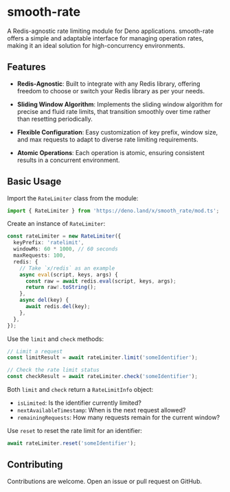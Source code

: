 # smooth-rate

A Redis-agnostic rate limiting module for Deno applications. smooth-rate offers a simple and adaptable interface for managing operation rates, making it an ideal solution for high-concurrency environments.

## Features

- **Redis-Agnostic**: Built to integrate with any Redis library, offering freedom to choose or switch your Redis library as per your needs.
  
- **Sliding Window Algorithm**: Implements the sliding window algorithm for precise and fluid rate limits, that transition smoothly over time rather than resetting periodically.

- **Flexible Configuration**: Easy customization of key prefix, window size, and max requests to adapt to diverse rate limiting requirements.

- **Atomic Operations**: Each operation is atomic, ensuring consistent results in a concurrent environment.

## Basic Usage

Import the `RateLimiter` class from the module:

```typescript
import { RateLimiter } from 'https://deno.land/x/smooth_rate/mod.ts';
```

Create an instance of `RateLimiter`:

```typescript
const rateLimiter = new RateLimiter({
  keyPrefix: 'ratelimit',
  windowMs: 60 * 1000, // 60 seconds
  maxRequests: 100,
  redis: {
    // Take `x/redis` as an example
    async eval(script, keys, args) {
      const raw = await redis.eval(script, keys, args);
      return raw!.toString();
    },
    async del(key) {
      await redis.del(key);
    },
  },
});
```

Use the `limit` and `check` methods:

```typescript
// Limit a request
const limitResult = await rateLimiter.limit('someIdentifier');

// Check the rate limit status
const checkResult = await rateLimiter.check('someIdentifier');
```

Both `limit` and `check` return a `RateLimitInfo` object:

- `isLimited`: Is the identifier currently limited?
- `nextAvailableTimestamp`: When is the next request allowed?
- `remainingRequests`: How many requests remain for the current window?

Use `reset` to reset the rate limit for an identifier:

```typescript
await rateLimiter.reset('someIdentifier');
```

## Contributing

Contributions are welcome. Open an issue or pull request on GitHub.
